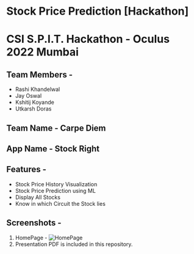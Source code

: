 # Stock Price Prediction [Hackathon]
# CSI S.P.I.T. Hackathon - Oculus 2022 Mumbai

## Team Members -
- Rashi Khandelwal
- Jay Oswal
- Kshitij Koyande
- Utkarsh Doras

## Team Name - **Carpe Diem**

## App Name - **Stock Right**

## Features -
- Stock Price History Visualization
- Stock Price Prediction using ML
- Display All Stocks
- Know in which Circuit the Stock lies

## Screenshots - 
1. HomePage -
![HomePage](https://github.com/jayoswal/Carpe-Diem-Stock-Price-Prediction-Hackathon/blob/main/Screenhots/homepage_1.jpg)
2. Presentation PDF is included in this repository.
